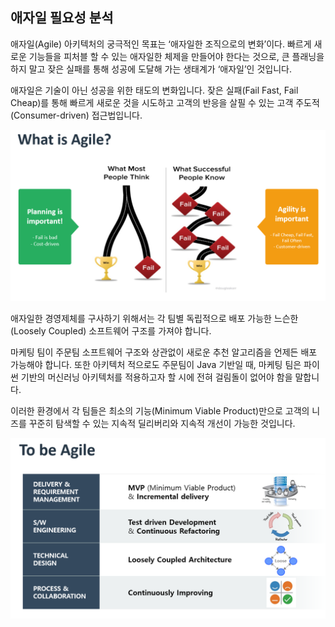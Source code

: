 ## 애자일 필요성 분석

애자일(Agile) 아키텍처의 궁극적인 목표는 ‘애자일한 조직으로의 변화’이다. 빠르게 새로운 기능들을 피처블 할 수 있는 애자일한 체제을 만들어야 한다는 것으로, 큰 플래닝을 하지 말고 잦은 실패를 통해 성공에 도달해 가는 생태계가 ‘애자일’인 것입니다.

애자일은 기술이 아닌 성공을 위한 태도의 변화입니다. 잦은 실패(Fail Fast, Fail Cheap)를 통해 빠르게 새로운 것을 시도하고 고객의 반응을 살필 수 있는 고객 주도적(Consumer-driven) 접근법입니다.

![](/img/03_Bizdevops/02/02/image19.png)

애자일한 경영제체를 구사하기 위해서는 각 팀별 독립적으로 배포 가능한 느슨한(Loosely Coupled) 소프트웨어 구조를 가져야 합니다.

마케팅 팀이 주문팀 소프트웨어 구조와 상관없이 새로운 추천 알고리즘을 언제든 배포 가능해야 합니다. 또한 아키텍처 적으로도 주문팀이 Java 기반일 때, 마케팅 팀은 파이썬 기반의 머신러닝 아키텍처를 적용하고자 할 시에 전혀 걸림돌이 없어야 함을 말합니다.

이러한 환경에서 각 팀들은 최소의 기능(Minimum Viable Product)만으로 고객의 니즈를 꾸준히 탐색할 수 있는 지속적 딜리버리와 지속적 개선이 가능한 것입니다.

![](/img/03_Bizdevops/02/02/image20.png)

<br/><br/>